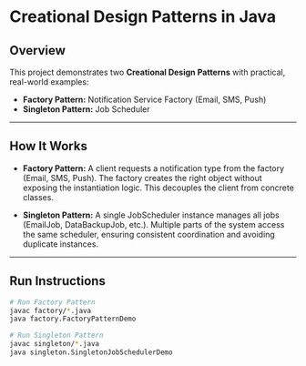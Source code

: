 # Creational Design Patterns in Java

## Overview

This project demonstrates two **Creational Design Patterns** with practical, real-world examples:

* **Factory Pattern:** Notification Service Factory (Email, SMS, Push)
* **Singleton Pattern:** Job Scheduler

---

## How It Works

* **Factory Pattern:** A client requests a notification type from the factory (Email, SMS, Push). The factory creates the right object without exposing the instantiation logic. This decouples the client from concrete classes.

* **Singleton Pattern:** A single JobScheduler instance manages all jobs (EmailJob, DataBackupJob, etc.). Multiple parts of the system access the same scheduler, ensuring consistent coordination and avoiding duplicate instances.

---

## Run Instructions

```bash
# Run Factory Pattern
javac factory/*.java
java factory.FactoryPatternDemo

# Run Singleton Pattern
javac singleton/*.java
java singleton.SingletonJobSchedulerDemo
```

